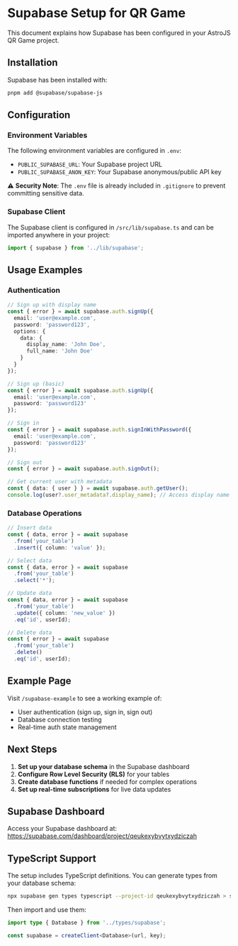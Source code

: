 # Supabase Setup for QR Game

This document explains how Supabase has been configured in your AstroJS QR Game project.

## Installation

Supabase has been installed with:
```bash
pnpm add @supabase/supabase-js
```

## Configuration

### Environment Variables

The following environment variables are configured in `.env`:

- `PUBLIC_SUPABASE_URL`: Your Supabase project URL
- `PUBLIC_SUPABASE_ANON_KEY`: Your Supabase anonymous/public API key

⚠️ **Security Note**: The `.env` file is already included in `.gitignore` to prevent committing sensitive data.

### Supabase Client

The Supabase client is configured in `/src/lib/supabase.ts` and can be imported anywhere in your project:

```typescript
import { supabase } from '../lib/supabase';
```

## Usage Examples

### Authentication

```typescript
// Sign up with display name
const { error } = await supabase.auth.signUp({
  email: 'user@example.com',
  password: 'password123',
  options: {
    data: {
      display_name: 'John Doe',
      full_name: 'John Doe'
    }
  }
});

// Sign up (basic)
const { error } = await supabase.auth.signUp({
  email: 'user@example.com',
  password: 'password123'
});

// Sign in
const { error } = await supabase.auth.signInWithPassword({
  email: 'user@example.com',
  password: 'password123'
});

// Sign out
const { error } = await supabase.auth.signOut();

// Get current user with metadata
const { data: { user } } = await supabase.auth.getUser();
console.log(user?.user_metadata?.display_name); // Access display name
```

### Database Operations

```typescript
// Insert data
const { data, error } = await supabase
  .from('your_table')
  .insert({ column: 'value' });

// Select data
const { data, error } = await supabase
  .from('your_table')
  .select('*');

// Update data
const { data, error } = await supabase
  .from('your_table')
  .update({ column: 'new_value' })
  .eq('id', userId);

// Delete data
const { error } = await supabase
  .from('your_table')
  .delete()
  .eq('id', userId);
```

## Example Page

Visit `/supabase-example` to see a working example of:
- User authentication (sign up, sign in, sign out)
- Database connection testing
- Real-time auth state management

## Next Steps

1. **Set up your database schema** in the Supabase dashboard
2. **Configure Row Level Security (RLS)** for your tables
3. **Create database functions** if needed for complex operations
4. **Set up real-time subscriptions** for live data updates

## Supabase Dashboard

Access your Supabase dashboard at: https://supabase.com/dashboard/project/qeukexybvytxydziczah

## TypeScript Support

The setup includes TypeScript definitions. You can generate types from your database schema:

```bash
npx supabase gen types typescript --project-id qeukexybvytxydziczah > src/types/supabase.ts
```

Then import and use them:

```typescript
import type { Database } from '../types/supabase';

const supabase = createClient<Database>(url, key);
```